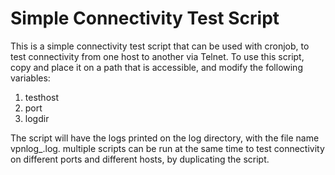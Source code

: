 # Simple Connectivity Test Script
This is a simple connectivity test script that can be used with cronjob, to test connectivity from one host to another via Telnet. To use this script, copy and place it on a path that is accessible, and modify the following variables:
1. testhost
2. port
3. logdir

The script will have the logs printed on the log directory, with the file name vpnlog_<port number>.log. multiple scripts can be run at the same time to test connectivity on different ports and different hosts, by duplicating the script.
